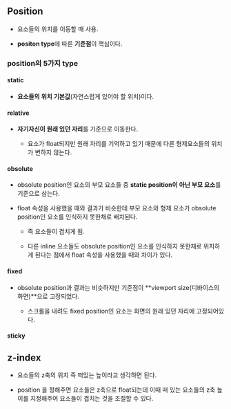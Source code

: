 ## Position

- 요소들의 위치를 이동할 때 사용.
  
- **positon type**에 따른 **기준점**이 핵심이다.

### position의 5가지 type

#### static

- **요소들의 위치 기본값**(자연스럽게 있어야 할 위치)이다.

#### relative 

- **자기자신이 원래 있던 자리**를 기준으로 이동한다.
  
    - 요소가 float되지만 원래 자리를 기억하고 있기 때문에 다른 형제요소들의 위치가 변하지 않는다.

#### obsolute

- obsolute position인 요소의 부모 요소들 중 **static position이 아닌 부모 요소**를 기준으로 삼는다.
   
- float 속성을 사용했을 때와 결과가 비슷한데 부모 요소와 형제 요소가 obsolute position인 요소를 인식하지 못한채로 배치된다.
  
    - 즉 요소들이 겹치게 됨.
  
    - 다른 inline 요소들도 obsolute position인 요소를 인식하지 못한채로 위치하게 된다는 점에서 float 속성을 사용했을 때와 차이가 있다. 

#### fixed

- obsolute position과 결과는 비슷하지만 기준점이 **viewport size(디바이스의 화면)**으로 고정되었다.

    - 스크롤을 내려도 fixed position인 요소는 화면의 원래 있던 자리에 고정되어있다.

#### sticky


## z-index

- 요소들의 z축의 위치 즉 떠있는 높이라고 생각하면 된다.

- position 을 정해주면 요소들은 z축으로 float되는데 이때 떠 있는 요소들의 z축 높이를 지정해주어 요소들이 겹치는 것을 조절할 수 있다.